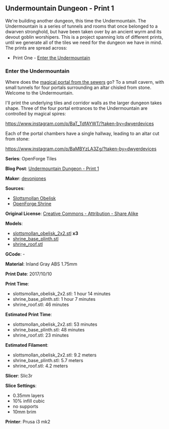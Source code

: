 
## Undermountain Dungeon - Print 1

We're building another dungeon, this time the Undermountain. The Undermountain is a series of
tunnels and rooms that once belonged to a dwarven stronghold, but have been taken over by an
ancient wyrm and its devout goblin worshipers. This is a project spanning lots of different prints, until
we generate all of the tiles we need for the dungeon we have in mind. The prints
are spread across:

 - Print One - [Enter the Undermountain](http://www.dwyerdevices.com/2017/10/19/undermountain-dungeon-print-1/)

### Enter the Undermountain

Where does the [magical portal from the sewers](http://www.dwyerdevices.com/2017/10/14/sewer-dungeon-print-thirteen/) go? 
To a small cavern, with small tunnels for four portals surrounding an altar chisled from stone. Welcome to the Undermountain.

I'll print the underlying tiles and corridor walls as the larger dungeon takes shape. Three of the four
portal entrances to the Undermountain are controlled by magical spires:

https://www.instagram.com/p/BaT_TdfAYWT/?taken-by=dwyerdevices

Each of the portal chambers have a single hallway, leading to an altar cut from stone:

https://www.instagram.com/p/BaMBYzLA3Zg/?taken-by=dwyerdevices


**Series**: OpenForge Tiles

**Blog Post**: [Undermountain Dungeon - Print 1](http://www.dwyerdevices.com/2017/10/19/undermountain-dungeon-print-1/)

**Maker**: [devonjones](https://www.thingiverse.com/devonjones)

**Sources**:

 - [Slottsmollan Obelisk](https://www.thingiverse.com/thing:1490817)
 - [OpenForge Shrine](https://www.thingiverse.com/thing:1680374)

**Original License**: [Creative Commons - Attribution - Share Alike](http://creativecommons.org/licenses/by-sa/3.0/)

**Models**: 

 - [slottsmollan_obelisk_2x2.stl](https://www.thingiverse.com/download:2310269) **x3**
 - [shrine_base_plinth.stl](https://www.thingiverse.com/download:2608485)
 - [shrine_roof.stl](https://www.thingiverse.com/download:2608487)

**GCode**: -

**Material**: Inland Gray ABS 1.75mm

**Print Date**: 2017/10/10

**Print Time**: 

 - slottsmollan_obelisk_2x2.stl: 1 hour 14 minutes
 - shrine_base_plinth.stl: 1 hour 7 minutes
 - shrine_roof.stl: 46 minutes
 
**Estimated Print Time**: 

 - slottsmollan_obelisk_2x2.stl: 53 minutes
 - shrine_base_plinth.stl: 48 minutes
 - shrine_roof.stl: 23 minutes
 
**Estimated Filament**: 

 - slottsmollan_obelisk_2x2.stl: 9.2 meters
 - shrine_base_plinth.stl: 5.7 meters
 - shrine_roof.stl: 4.2 meters

**Slicer**: Slic3r

**Slice Settings**:

 - 0.35mm layers
 - 10% infill cubic
 - no supports
 - 10mm brim

**Printer**: Prusa i3 mk2